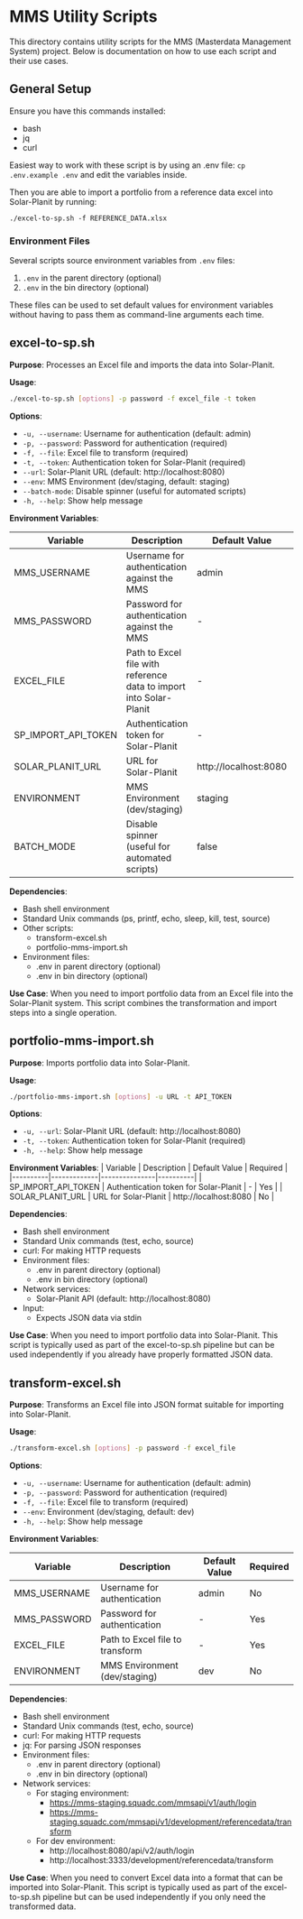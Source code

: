 # MMS Utility Scripts

This directory contains utility scripts for the MMS (Masterdata Management System) project. Below is documentation on
how to use each script and their use cases.

## General Setup

Ensure you have this commands installed:

- bash
- jq
- curl

Easiest way to work with these script is by using an .env file:
`cp .env.example .env`
and edit the variables inside.

Then you are able to import a portfolio from a reference data excel into Solar-Planit by running:

```
./excel-to-sp.sh -f REFERENCE_DATA.xlsx
```

### Environment Files

Several scripts source environment variables from `.env` files:

1. `.env` in the parent directory (optional)
2. `.env` in the bin directory (optional)

These files can be used to set default values for environment variables without having to pass them as command-line
arguments each time.

## excel-to-sp.sh

**Purpose**: Processes an Excel file and imports the data into Solar-Planit.

**Usage**:

```bash
./excel-to-sp.sh [options] -p password -f excel_file -t token
```

**Options**:

- `-u, --username`: Username for authentication (default: admin)
- `-p, --password`: Password for authentication (required)
- `-f, --file`: Excel file to transform (required)
- `-t, --token`: Authentication token for Solar-Planit (required)
- `--url`: Solar-Planit URL (default: http://localhost:8080)
- `--env`: MMS Environment (dev/staging, default: staging)
- `--batch-mode`: Disable spinner (useful for automated scripts)
- `-h, --help`: Show help message

**Environment Variables**:

| Variable            | Description                                                        | Default Value         | Required |
|---------------------|--------------------------------------------------------------------|-----------------------|----------|
| MMS_USERNAME        | Username for authentication against the MMS                        | admin                 | No       |
| MMS_PASSWORD        | Password for authentication against the MMS                        | -                     | Yes      |
| EXCEL_FILE          | Path to Excel file with reference data to import into Solar-Planit | -                     | Yes      |
| SP_IMPORT_API_TOKEN | Authentication token for Solar-Planit                              | -                     | Yes      |
| SOLAR_PLANIT_URL    | URL for Solar-Planit                                               | http://localhost:8080 | No       |
| ENVIRONMENT         | MMS Environment (dev/staging)                                      | staging               | No       |
| BATCH_MODE          | Disable spinner (useful for automated scripts)                     | false                 | No       |

**Dependencies**:

- Bash shell environment
- Standard Unix commands (ps, printf, echo, sleep, kill, test, source)
- Other scripts:
    - transform-excel.sh
    - portfolio-mms-import.sh
- Environment files:
    - .env in parent directory (optional)
    - .env in bin directory (optional)

**Use Case**: When you need to import portfolio data from an Excel file into the Solar-Planit system. This script
combines the transformation and import steps into a single operation.

## portfolio-mms-import.sh

**Purpose**: Imports portfolio data into Solar-Planit.

**Usage**:

```bash
./portfolio-mms-import.sh [options] -u URL -t API_TOKEN
```

**Options**:

- `-u, --url`: Solar-Planit URL (default: http://localhost:8080)
- `-t, --token`: Authentication token for Solar-Planit (required)
- `-h, --help`: Show help message

**Environment Variables**:
| Variable | Description | Default Value | Required |
|----------|-------------|---------------|----------|
| SP_IMPORT_API_TOKEN | Authentication token for Solar-Planit | - | Yes |
| SOLAR_PLANIT_URL | URL for Solar-Planit | http://localhost:8080 | No |

**Dependencies**:

- Bash shell environment
- Standard Unix commands (test, echo, source)
- curl: For making HTTP requests
- Environment files:
    - .env in parent directory (optional)
    - .env in bin directory (optional)
- Network services:
    - Solar-Planit API (default: http://localhost:8080)
- Input:
    - Expects JSON data via stdin

**Use Case**: When you need to import portfolio data into Solar-Planit. This script is typically used as part of the
excel-to-sp.sh pipeline but can be used independently if you already have properly formatted JSON data.

## transform-excel.sh

**Purpose**: Transforms an Excel file into JSON format suitable for importing into Solar-Planit.

**Usage**:

```bash
./transform-excel.sh [options] -p password -f excel_file
```

**Options**:

- `-u, --username`: Username for authentication (default: admin)
- `-p, --password`: Password for authentication (required)
- `-f, --file`: Excel file to transform (required)
- `--env`: Environment (dev/staging, default: dev)
- `-h, --help`: Show help message

**Environment Variables**:

| Variable     | Description                     | Default Value | Required |
|--------------|---------------------------------|---------------|----------|
| MMS_USERNAME | Username for authentication     | admin         | No       |
| MMS_PASSWORD | Password for authentication     | -             | Yes      |
| EXCEL_FILE   | Path to Excel file to transform | -             | Yes      |
| ENVIRONMENT  | MMS Environment (dev/staging)   | dev           | No       |

**Dependencies**:

- Bash shell environment
- Standard Unix commands (test, echo, source)
- curl: For making HTTP requests
- jq: For parsing JSON responses
- Environment files:
    - .env in parent directory (optional)
    - .env in bin directory (optional)
- Network services:
    - For staging environment:
        - https://mms-staging.squadc.com/mmsapi/v1/auth/login
        - https://mms-staging.squadc.com/mmsapi/v1/development/referencedata/transform
    - For dev environment:
        - http://localhost:8080/api/v2/auth/login
        - http://localhost:3333/development/referencedata/transform

**Use Case**: When you need to convert Excel data into a format that can be imported into Solar-Planit. This script is
typically used as part of the excel-to-sp.sh pipeline but can be used independently if you only need the transformed
data.
